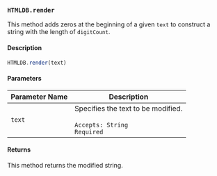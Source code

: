 ### `HTMLDB.render`

This method adds zeros at the beginning of a given `text` to construct a string with the length of `digitCount`.

#### Description

```javascript
HTMLDB.render(text)
```

#### Parameters

| Parameter Name             | Description                               |
| -------------------------- | ----------------------------------------- |
| `text` | Specifies the text to be modified.<br><br>`Accepts: String`<br>`Required` |

#### Returns

This method returns the modified string.